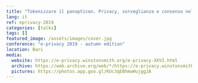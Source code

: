 ```yaml
---
title: "Tokenizzare il panopticon. Privacy, sorveglianza e consenso nella società disintermediata"
lang: it
ref: eprivacy-2019
categories: [talks]
tags: []
featured_image: /assets/images/cover.jpg
conference: "e-privacy 2019 - autumn edition"
location: Bari
media:
  website: https://e-privacy.winstonsmith.org/e-privacy-XXVI.html
  archive: https://web.archive.org/web/*/https://e-privacy.winstonsmith.org/e-privacy-XXVI.html
  pictures: https://photos.app.goo.gl/KUc3qEBhmwHujggJA
---
```


